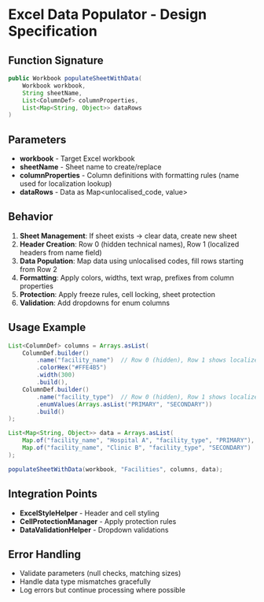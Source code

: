 # Excel Data Populator - Design Specification

## Function Signature

```java
public Workbook populateSheetWithData(
    Workbook workbook,
    String sheetName,
    List<ColumnDef> columnProperties,
    List<Map<String, Object>> dataRows
)
```

## Parameters

- **workbook** - Target Excel workbook
- **sheetName** - Sheet name to create/replace
- **columnProperties** - Column definitions with formatting rules (name used for localization lookup)
- **dataRows** - Data as Map<unlocalised_code, value>

## Behavior

1. **Sheet Management**: If sheet exists → clear data, create new sheet
2. **Header Creation**: Row 0 (hidden technical names), Row 1 (localized headers from name field)
3. **Data Population**: Map data using unlocalised codes, fill rows starting from Row 2
4. **Formatting**: Apply colors, widths, text wrap, prefixes from column properties
5. **Protection**: Apply freeze rules, cell locking, sheet protection
6. **Validation**: Add dropdowns for enum columns

## Usage Example

```java
List<ColumnDef> columns = Arrays.asList(
    ColumnDef.builder()
        .name("facility_name")  // Row 0 (hidden), Row 1 shows localized version
        .colorHex("#FFE4B5")
        .width(300)
        .build(),
    ColumnDef.builder()
        .name("facility_type")  // Row 0 (hidden), Row 1 shows localized version
        .enumValues(Arrays.asList("PRIMARY", "SECONDARY"))
        .build()
);

List<Map<String, Object>> data = Arrays.asList(
    Map.of("facility_name", "Hospital A", "facility_type", "PRIMARY"),
    Map.of("facility_name", "Clinic B", "facility_type", "SECONDARY")
);

populateSheetWithData(workbook, "Facilities", columns, data);
```

## Integration Points

- **ExcelStyleHelper** - Header and cell styling
- **CellProtectionManager** - Apply protection rules
- **DataValidationHelper** - Dropdown validations

## Error Handling

- Validate parameters (null checks, matching sizes)
- Handle data type mismatches gracefully
- Log errors but continue processing where possible